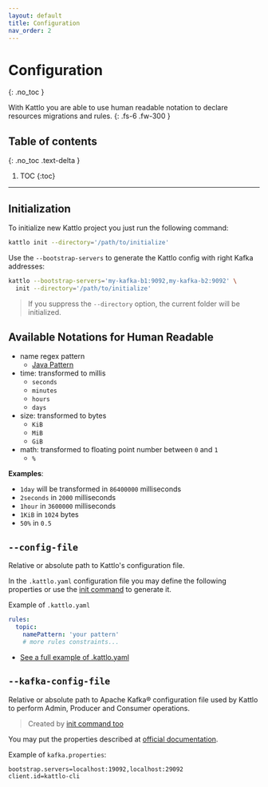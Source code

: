 ```yaml
---
layout: default
title: Configuration
nav_order: 2
---
```


# Configuration
{: .no_toc }

With Kattlo you are able to use human readable notation to declare resources
migrations and rules.
{: .fs-6 .fw-300 }

## Table of contents
{: .no_toc .text-delta }

1. TOC
{:toc}

---

## Initialization

To initialize new Kattlo project you just run the following command:

```bash
kattlo init --directory='/path/to/initialize'
```

Use the `--bootstrap-servers` to generate the Kattlo config
with right Kafka addresses:

```bash
kattlo --bootstrap-servers='my-kafka-b1:9092,my-kafka-b2:9092' \
  init --directory='/path/to/initialize'
```

> If you suppress the `--directory` option, the current folder will be
initialized.

## Available Notations for Human Readable

- name regex pattern
  - [Java Pattern](https://docs.oracle.com/en/java/javase/11/docs/api/java.base/java/util/regex/Pattern.html)
- time: transformed to millis
  - `seconds`
  - `minutes`
  - `hours`
  - `days`
- size: transformed to bytes
  - `KiB`
  - `MiB`
  - `GiB`
- math: transformed to floating point number between `0` and `1`
  - `%`

__Examples__:

- `1day` will be transformed in `86400000` milliseconds
- `2seconds` in `2000` milliseconds
- `1hour` in `3600000` milliseconds
- `1KiB` in `1024` bytes
- `50%` in `0.5`

## `--config-file`

Relative or absolute path to Kattlo's configuration file.

In the `.kattlo.yaml` configuration file you may define the following
properties or use the [init command](#initialization) to generate it.

Example of `.kattlo.yaml`

```yaml
rules:
  topic:
    namePattern: 'your pattern'
    # more rules constraints...
```

- [See a full example of .kattlo.yaml](https://github.com/kattlo/kattlo-cli/blob/main/examples/topic/rules/human/.kattlo.yaml)

## `--kafka-config-file`

Relative or absolute path to Apache Kafka® configuration file used by
Kattlo to perform Admin, Producer and Consumer operations.

> Created by [init command too](#initialization)

You may put the properties described at
[official documentation](https://kafka.apache.org/documentation/#adminclientconfigs).

Example of `kafka.properties`:

```properties
bootstrap.servers=localhost:19092,localhost:29092
client.id=kattlo-cli
```